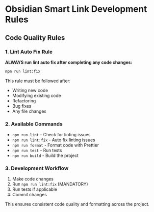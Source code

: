 # Obsidian Smart Link Development Rules

## Code Quality Rules

### 1. Lint Auto Fix Rule
**ALWAYS run lint auto fix after completing any code changes:**
```bash
npm run lint:fix
```

This rule must be followed after:
- Writing new code
- Modifying existing code  
- Refactoring
- Bug fixes
- Any file changes

### 2. Available Commands
- `npm run lint` - Check for linting issues
- `npm run lint:fix` - Auto fix linting issues
- `npm run format` - Format code with Prettier
- `npm run test` - Run tests
- `npm run build` - Build the project

### 3. Development Workflow
1. Make code changes
2. Run `npm run lint:fix` (MANDATORY)
3. Run tests if applicable
4. Commit changes

This ensures consistent code quality and formatting across the project.